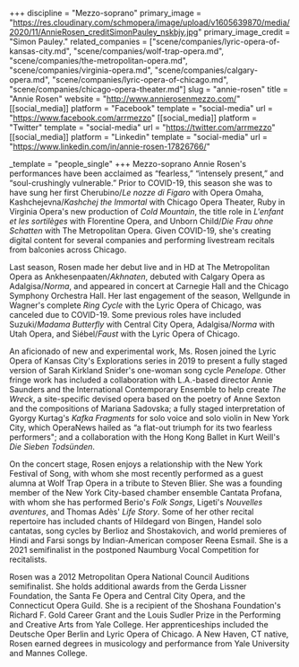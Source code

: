 +++
discipline = "Mezzo-soprano"
primary_image = "https://res.cloudinary.com/schmopera/image/upload/v1605639870/media/2020/11/AnnieRosen_creditSimonPauley_nskbjy.jpg"
primary_image_credit = "Simon Pauley."
related_companies = ["scene/companies/lyric-opera-of-kansas-city.md", "scene/companies/wolf-trap-opera.md", "scene/companies/the-metropolitan-opera.md", "scene/companies/virginia-opera.md", "scene/companies/calgary-opera.md", "scene/companies/lyric-opera-of-chicago.md", "scene/companies/chicago-opera-theater.md"]
slug = "annie-rosen"
title = "Annie Rosen"
website = "http://www.annierosenmezzo.com/"
[[social_media]]
platform = "Facebook"
template = "social-media"
url = "https://www.facebook.com/arrmezzo"
[[social_media]]
platform = "Twitter"
template = "social-media"
url = "https://twitter.com/arrmezzo"
[[social_media]]
platform = "Linkedin"
template = "social-media"
url = "https://www.linkedin.com/in/annie-rosen-17826766/"

_template = "people_single"
+++
Mezzo-soprano Annie Rosen's performances have been acclaimed as “fearless,” “intensely present,” and “soul-crushingly vulnerable.” Prior to COVID-19, this season she was to have sung her first Cherubino/_Le nozze di Figaro_ with Opera Omaha, Kashchejevna/_Kashchej the Immortal_ with Chicago Opera Theater, Ruby in Virginia Opera's new production of _Cold Mountain_, the title role in _L'enfant et les sortilèges_ with Florentine Opera, and Unborn Child/_Die Frau ohne Schatten_ with The Metropolitan Opera. Given COVID-19, she's creating digital content for several companies and performing livestream recitals from balconies across Chicago.

Last season, Rosen made her debut live and in HD at The Metropolitan Opera as Ankhesenpaaten/_Akhnaten_, debuted with Calgary Opera ​as Adalgisa/_Norma_, and appeared in concert at Carnegie Hall and the Chicago Symphony Orchestra Hall. Her last engagement of the season, Wellgunde in Wagner's complete _Ring Cycle_ with the Lyric Opera of Chicago, was canceled due to COVID-19. Some previous roles have included Suzuki/_Madama Butterfly_ with Central City Opera, Adalgisa/_Norma_ with Utah Opera, and Siébel/_Faust_ with the Lyric Opera of Chicago. 

An aficionado of new and experimental work, Ms. Rosen joined the Lyric Opera of Kansas City's Explorations series in 2019 to present a fully staged version of Sarah Kirkland Snider's one-woman song cycle _Penelope_. Other fringe work has included a collaboration with L.A.-based director Annie Saunders and the International Contemporary Ensemble to help create _The Wreck_, a site-specific devised opera based on the poetry of Anne Sexton and the compositions of Mariana Sadovska; a fully staged interpretation of Gyorgy Kurtag's _Kafka Fragments_ for solo voice and solo violin in New York City, which OperaNews hailed as “a flat-out triumph for its two fearless performers"; and a collaboration with the Hong Kong Ballet in Kurt Weill's _Die Sieben Todsünden_. 

On the concert stage, Rosen enjoys a relationship with the New York Festival of Song, with whom she most recently performed as a guest alumna at Wolf Trap Opera in a tribute to Steven Blier. She was a founding member of the New York City-based chamber ensemble Cantata Profana, with whom she has performed Berio's _Folk Songs_, Ligeti's _Nouvelles aventures_, and Thomas Adès' _Life Story_. Some of her other recital repertoire has included chants of Hildegard von Bingen, Handel solo cantatas, song cycles by Berlioz and Shostakovich, and world premieres of Hindi and Farsi songs by Indian-American composer Reena Esmail. She is a 2021 semifinalist in the postponed Naumburg Vocal Competition for recitalists.

Rosen was a 2012 Metropolitan Opera National Council Auditions semifinalist. She holds additional awards from the Gerda Lissner Foundation, the Santa Fe Opera and Central City Opera, and the Connecticut Opera Guild. She is a recipient of the Shoshana Foundation's Richard F. Gold Career Grant and the Louis Sudler Prize in the Performing and Creative Arts from Yale College. Her apprenticeships included the Deutsche Oper Berlin and Lyric Opera of Chicago. ​A New Haven, CT native, Rosen earned degrees in musicology and performance from Yale University and Mannes College.
